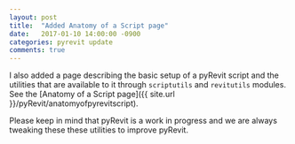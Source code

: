 ```yaml
---
layout: post
title:  "Added Anatomy of a Script page"
date:   2017-01-10 14:00:00 -0900
categories: pyrevit update
comments: true
---
```


I also added a page describing the basic setup of a pyRevit script and the utilities that are available to it through `scriptutils` and `revitutils` modules. See the [Anatomy of a Script page]({{ site.url }}/pyRevit/anatomyofpyrevitscript).

Please keep in mind that pyRevit is a work in progress and we are always tweaking these these utilities to improve pyRevit.